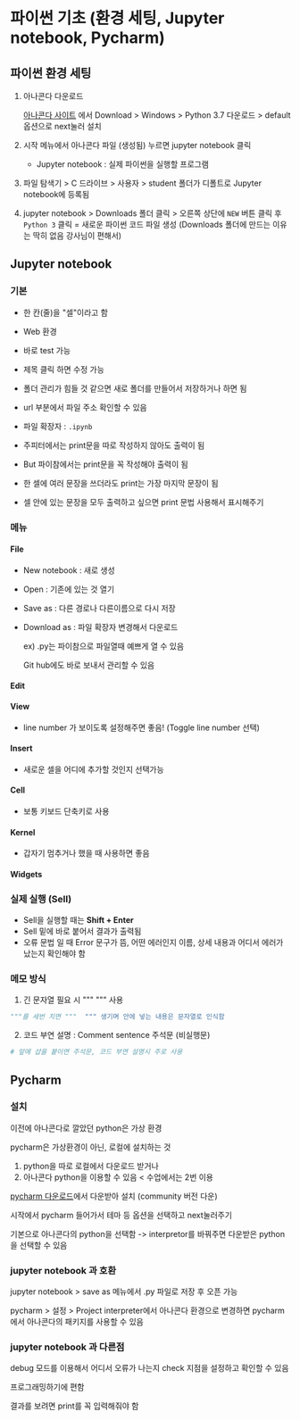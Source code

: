 # 파이썬 기초 (환경 세팅, Jupyter notebook, Pycharm)



## 파이썬 환경 세팅

1. 아나콘다 다운로드

   [아나콘다 사이트](https://anaconda.com/) 에서 Download > Windows > Python 3.7 다운로드 > default 옵션으로 next눌러 설치

2. 시작 메뉴에서 아나콘다 파일 (생성됨) 누르면 jupyter notebook 클릭

   * Jupyter notebook : 실제 파이썬을 실행할 프로그램

3. 파일 탐색기 > C 드라이브 > 사용자  > student 폴더가 디폴트로 Jupyter notebook에 등록됨

4. jupyter notebook > Downloads 폴더 클릭 > 오른쪽 상단에 `NEW` 버튼 클릭 후 `Python 3` 클릭 = 새로운 파이썬 코드 파일 생성 (Downloads 폴더에 만드는 이유는 딱히 없음 강사님이 편해서)



## Jupyter notebook

### 기본

* 한 칸(줄)을 "셀"이라고 함

* Web 환경

* 바로 test 가능

* 제목 클릭 하면 수정 가능

* 폴더 관리가 힘들 것 같으면 새로 폴더를 만들어서 저장하거나 하면 됨

* url 부분에서 파일 주소 확인할 수 있음

* 파일 확장자 : `.ipynb` 

* 주피터에서는 print문을 따로 작성하지 않아도 출력이 됨

* But 파이참에서는 print문을 꼭 작성해야 출력이 됨

* 한 셀에 여러 문장을 쓰더라도 print는 가장 마지막 문장이 됨

* 셀 안에 있는 문장을 모두 출력하고 싶으면 print 문법 사용해서 표시해주기

  

### 메뉴

#### File

- New notebook : 새로 생성

- Open : 기존에 있는 것 열기

- Save as : 다른 경로나 다른이름으로 다시 저장

- Download as :  파일 확장자 변경해서 다운로드

  ex) .py는 파이참으로 파일열때 예쁘게 열 수 있음

  Git hub에도 바로 보내서 관리할 수 있음

#### Edit

#### View

- line number 가 보이도록 설정해주면 좋음! (Toggle line number 선택)

#### Insert

- 새로운 셀을 어디에 추가할 것인지 선택가능

#### Cell

- 보통 키보드 단축키로 사용

#### Kernel

* 갑자기 멈추거나 했을 때 사용하면 좋음

#### Widgets



### 실제 실행  (Sell)

* Sell을 실행할 때는 **Shift + Enter**
* Sell 밑에 바로 붙어서 결과가 출력됨
* 오류 문법 일 때 Error 문구가 뜸, 어떤 에러인지 이름, 상세 내용과 어디서 에러가 났는지 확인해야 함



### 메모 방식

1. 긴 문자열 필요 시 """ """ 사용

```python
"""를 세번 치면 """  """ 생기며 안에 넣는 내용은 문자열로 인식함 
```

2. 코드 부연 설명 : Comment sentence 주석문 (비실행문)

``` python
# 앞에 샵을 붙이면 주석문, 코드 부연 설명시 주로 사용
```



## Pycharm

### 설치

이전에 아나콘다로 깔았던 python은 가상 환경

pycharm은 가상환경이 아닌, 로컬에 설치하는 것

1. python을 따로 로컬에서 다운로드 받거나
2. 아나콘다 python을 이용할 수 있음 < 수업에서는 2번 이용

[pycharm 다운로드](https://www.jetbrains.com/pycharm/)에서 다운받아 설치 (community 버전 다운)

시작에서 pycharm 들어가서 테마 등 옵션을 선택하고 next눌러주기

기본으로 아나콘다의 python을 선택함 -> interpretor를 바꿔주면 다운받은 python을 선택할 수 있음



### jupyter notebook 과 호환

jupyter notebook > save as 메뉴에서 .py 파일로 저장 후 오픈 가능

pycharm > 설정 > Project interpreter에서 아나콘다 환경으로 변경하면 pycharm에서 아나콘다의 패키지를 사용할 수 있음



### jupyter notebook 과 다른점

debug 모드를 이용해서 어디서 오류가 나는지 check 지점을 설정하고 확인할 수 있음

프로그래밍하기에 편함

결과를 보려면 print를 꼭 입력해줘야 함